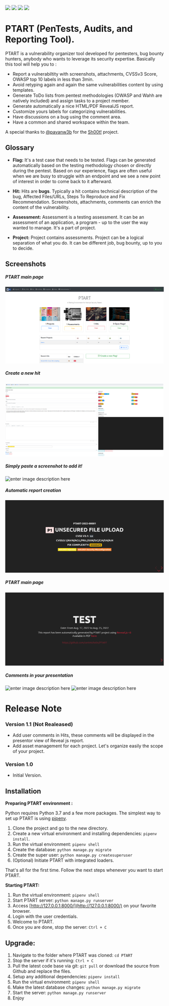 ![](https://img.shields.io/github/issues/certmichelin/PTART.svg)
![](https://img.shields.io/github/forks/certmichelin/PTART.svg)
![](https://img.shields.io/github/stars/certmichelin/PTART.svg)
![](https://img.shields.io/github/license/certmichelin/PTART.svg)

# PTART (PenTests, Audits, and Reporting Tool).

PTART is a vulnerability organizer tool developed for pentesters, bug bounty hunters, anybody who wants to leverage its security expertise. Basically this tool will help you to :

- Report a vulnerabiltity with screenshots, attachments, CVSSv3 Score, OWASP top 10 labels in less than 3min.
- Avoid retyping again and again the same vulnerabilities content by using templates.
- Generate ToDo lists from pentest methodologies (OWASP and Wahh are natively included) and assign tasks to a project member.
- Generate automatically a nice HTML/PDF RevealJS report.
- Customize yours labels for categorizing vulnerabilities.
- Have discussions on a bug using the comment area.
- Have a common and shared workspace within the team. 


A special thanks to [@pavanw3b](https://twitter.com/pavanw3b) for the [Sh00t!](https://github.com/pavanw3b/sh00t) project.

## Glossary

- **Flag:** It's a test case that needs to be tested. Flags can be generated automatically based on the testing methodology chosen or directly during the pentest. Based on our experience, flags are often useful when we are busy to struggle with an endpoint and we see a new point of interest in order to come back to it afterward.

- **Hit:** Hits are **bugs**. Typically a hit contains technical description of the bug, Affected Files/URLs, Steps To Reproduce and Fix Recommendation. Screenshots, attachments, comments can enrich the content of the vulnerability.

- **Assessment:** Assessment is a testing assessment. It can be an assessment of an application, a program - up to the user the way wanted to manage. It's a part of project.

- **Project:** Project contains assessments. Project can be a logical separation of what you do. It can be different job, bug bounty, up to you to decide.

## Screenshots

##### PTART main page
![enter image description here](https://raw.githubusercontent.com/certmichelin/PTART/master/docs/screenshot3.PNG)

##### Create a new hit
![enter image description here](https://raw.githubusercontent.com/certmichelin/PTART/master/docs/screenshot1.PNG)

##### Simply paste a screenshot to add it!
![enter image description here](https://raw.githubusercontent.com/certmichelin/PTART/master/docs/screenshot2.PNG)

##### Automatic report creation
![enter image description here](https://raw.githubusercontent.com/certmichelin/PTART/master/docs/screenshot5.PNG)

##### PTART main page
![enter image description here](https://raw.githubusercontent.com/certmichelin/PTART/master/docs/screenshot6.PNG)

##### Comments in your presentation
![enter image description here](https://raw.githubusercontent.com/certmichelin/PTART/master/docs/screenshot8.PNG)
![enter image description here](https://raw.githubusercontent.com/certmichelin/PTART/master/docs/screenshot9.PNG)

# Release Note

### Version 1.1 (Not Realeased)
- Add user comments in Hits, these comments will be displayed in the presentor view of Reveal js report.
- Add asset management for each project. Let's organize easily the scope of your project.

### Version 1.0
- Initial Version.

## Installation

**Preparing PTART environment :**

Python requires Python 3.7 and a few more packages. The simplest way to set up PTART is using  [pipenv](https://github.com/pypa/pipenv). 

1. Clone the project and go to the new directory.
2. Create a new virtual environment and installing dependencies: `pipenv install`.
3. Run the virtual environment: `pipenv shell`
4. Create the database: `python manage.py migrate`
5. Create the super user: `python manage.py createsuperuser`
6. (Optional) Initiate PTART with integrated loaders.

That's all for the first time. Follow the next steps whenever you want to start PTART.

**Starting PTART:**

1. Run the virtual environment: `pipenv shell`
2. Start PTART server: `python manage.py runserver`
3. Access [http://127.0.0.1:8000/](http://127.0.0.1:8000/) on your favorite browser.
4. Login with the user credentials.
5. Welcome to PTART.
6. Once you are done, stop the server: `Ctrl + C`

## Upgrade:

1. Navigate to the folder where PTART was cloned: `cd PTART`
2. Stop the server if it's running: `Ctrl + C`
3. Pull the latest code base via git: `git pull` or download the source from Github and replace the files.
4. Setup any additional dependencies: `pipenv install`
5. Run the virtual environment: `pipenv shell`
6. Make the latest database changes: `python manage.py migrate`
7.  Start the server: `python manage.py runserver`
8. Enjoy
